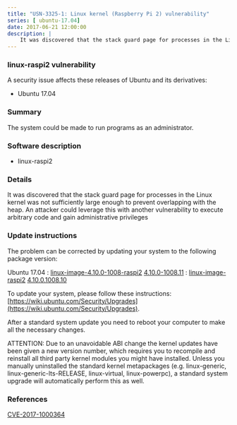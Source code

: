 ```yaml
---
title: "USN-3325-1: Linux kernel (Raspberry Pi 2) vulnerability"
series: [ ubuntu-17.04]
date: 2017-06-21 12:00:00
description: |
    It was discovered that the stack guard page for processes in the Linux kernel was not sufficiently large enough to prevent overlapping with the heap. An attacker could leverage this with another vulnerability to execute arbitrary code and gain administrative privileges 
--- 
```

 
 


### linux-raspi2 vulnerability

A security issue affects these releases of Ubuntu and its derivatives:

* Ubuntu 17.04

### Summary

The system could be made to run programs as an administrator. 

### Software description

* linux-raspi2 

### Details

It was discovered that the stack guard page for processes in the Linux kernel was not sufficiently large enough to prevent overlapping with the heap. An attacker could leverage this with another vulnerability to execute arbitrary code and gain administrative privileges 

### Update instructions

The problem can be corrected by updating your system to the following package version:

Ubuntu 17.04
 : [linux-image-4.10.0-1008-raspi2](https://launchpad.net/ubuntu/+source/linux-raspi2) <span> [4.10.0-1008.11](https://launchpad.net/ubuntu/+source/linux-raspi2/4.10.0-1008.11) </span> 
 : [linux-image-raspi2](https://launchpad.net/ubuntu/+source/linux-raspi2) <span> [4.10.0.1008.10](https://launchpad.net/ubuntu/+source/linux-raspi2/4.10.0-1008.11) </span> 

To update your system, please follow these instructions: [https://wiki.ubuntu.com/Security/Upgrades](https://wiki.ubuntu.com/Security/Upgrades).

After a standard system update you need to reboot your computer to make all the necessary changes.

ATTENTION: Due to an unavoidable ABI change the kernel updates have been given a new version number, which requires you to recompile and reinstall all third party kernel modules you might have installed. Unless you manually uninstalled the standard kernel metapackages (e.g. linux-generic, linux-generic-lts-RELEASE, linux-virtual, linux-powerpc), a standard system upgrade will automatically perform this as well. 

### References

 
 [CVE-2017-1000364](http://people.ubuntu.com/~ubuntu-security/cve/CVE-2017-1000364)
 

